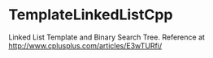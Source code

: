 # TemplateLinkedListCpp
Linked List Template and Binary Search Tree. Reference at http://www.cplusplus.com/articles/E3wTURfi/
